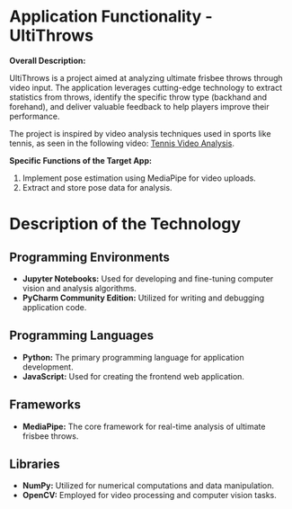 # Application Functionality - UltiThrows

**Overall Description:**

UltiThrows is a project aimed at analyzing ultimate frisbee throws through video input. The application leverages cutting-edge technology to extract statistics from throws, identify the specific throw type (backhand and forehand), and deliver valuable feedback to help players improve their performance.

The project is inspired by video analysis techniques used in sports like tennis, as seen in the following video: [Tennis Video Analysis](https://www.youtube.com/watch?v=_-E1tJ9sDF8).

**Specific Functions of the Target App:**

1. Implement pose estimation using MediaPipe for video uploads.
2. Extract and store pose data for analysis.

# Description of the Technology

## Programming Environments

- **Jupyter Notebooks:** Used for developing and fine-tuning computer vision and analysis algorithms.
- **PyCharm Community Edition:** Utilized for writing and debugging application code.

## Programming Languages

- **Python:** The primary programming language for application development.
- **JavaScript:** Used for creating the frontend web application.

## Frameworks

- **MediaPipe:** The core framework for real-time analysis of ultimate frisbee throws.

## Libraries

- **NumPy:** Utilized for numerical computations and data manipulation.
- **OpenCV:** Employed for video processing and computer vision tasks.

